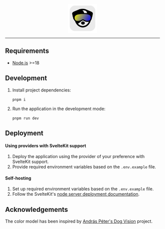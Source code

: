 <p align="center">
  <a href="https://dogvision.vercel.app" target="_blank"><img height="94" src="static/meta/logo.svg" alt="DogVision logo" /></a>
</p>
<hr/>

## Requirements

- [Node.js](https://nodejs.org/en/) >=18

## Development

1. Install project dependencies:
   ```
   pnpm i
   ```
2. Run the application in the development mode:
   ```
   pnpm run dev
   ```

## Deployment

#### Using providers with SvelteKit support

1. Deploy the application using the provider of your preference with SvelteKit support.
2. Provide required environment variables based on the `.env.example` file.

#### Self-hosting

1. Set up required environment variables based on the `.env.example` file.
2. Follow the SvelteKit's [node server deployment documentation](https://kit.svelte.dev/docs/adapter-node).

## Acknowledgements

The color model has been inspired by [András Péter's Dog Vision](https://dog-vision.andraspeter.com/) project.
